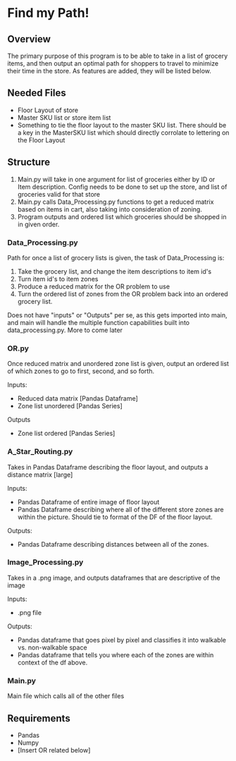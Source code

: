 # Find my Path!

## Overview

The primary purpose of this program is to be able to take in a list of grocery items, and then output an optimal path for shoppers to travel to minimize their time in the store. As features are added, they will be listed below.


## Needed Files

* Floor Layout of store
* Master SKU list or store item list
* Something to tie the floor layout to the master SKU list. There should be a key in the MasterSKU list which should directly corrolate to lettering on the Floor Layout


## Structure

1. Main.py will take in one argument for list of groceries either by ID or Item description. Config needs to be done to set up the store, and list of groceries valid for that store
2. Main.py calls Data_Processing.py functions to get a reduced matrix based on items in cart, also taking into consideration of zoning.
3. Program outputs and ordered list which groceries should be shopped in in given order.

### Data_Processing.py

Path for once a list of grocery lists is given, the task of Data_Processing is:

1. Take the grocery list, and change the item descriptions to item id's
2. Turn item id's to item zones 
3. Produce a reduced matrix for the OR problem to use
4. Turn the ordered list of zones from the OR problem back into an ordered grocery list.

Does not have "inputs" or "Outputs" per se, as this gets imported into main, and main will handle the multiple function capabilities built into data_processing.py. More to come later

### OR.py

Once reduced matrix and unordered zone list is given, output an ordered list of which zones to go to first, second, and so forth.

Inputs:
* Reduced data matrix [Pandas Dataframe]
* Zone list unordered [Pandas Series]

Outputs
* Zone list ordered [Pandas Series]


### A_Star_Routing.py

Takes in Pandas Dataframe describing the floor layout, and outputs a distance matrix [large]

Inputs:
* Pandas Dataframe of entire image of floor layout
* Pandas Dataframe describing where all of the different store zones are within the picture. Should tie to format of the DF of the floor layout.

Outputs:
* Pandas Dataframe describing distances between all of the zones.

### Image_Processing.py

Takes in a .png image, and outputs dataframes that are descriptive of the image

Inputs:
* .png file

Outputs:
* Pandas dataframe that goes pixel by pixel and classifies it into walkable vs. non-walkable space
* Pandas dataframe that tells you where each of the zones are within context of the df above.

### Main.py

Main file which calls all of the other files

## Requirements

* Pandas
* Numpy
* [Insert OR related below]




